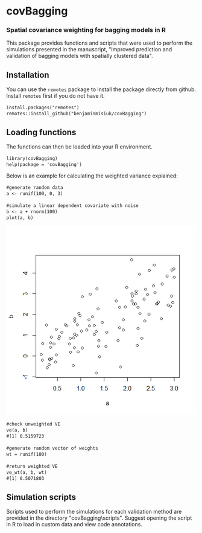 # covBagging
### Spatial covariance weighting for bagging models in R

This package provides functions and scripts that were used to perform the simulations presented in the manuscript, "Improved prediction and validation of bagging models with spatially clustered data".

## Installation

You can use the `remotes` package to install the package directly from github. Install `remotes` first if you do not have it. 

```
install.packages("remotes")
remotes::install_github("benjaminmisiuk/covBagging")
```

## Loading functions
The functions can then be loaded into your R environment.

```
library(covBagging)
help(package = 'covBagging')
```

Below is an example for calculating the weighted variance explained:

```
#generate random data
a <- runif(100, 0, 3)

#simulate a linear dependent covariate with noise
b <- a + rnorm(100)
plot(a, b)
```

![](images/a_b_eg.png)

```
#check unweighted VE
ve(a, b)
#[1] 0.5159723

#generate random vector of weights
wt = runif(100)

#return weighted VE
ve_wt(a, b, wt)
#[1] 0.5071803
```

## Simulation scripts
Scripts used to perform the simulations for each validation method are provided in the directory "covBagging\scripts". Suggest opening the script in R to load in custom data and view code annotations.
